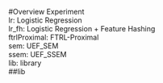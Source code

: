 #Overview
Experiment  
lr: Logistic Regression  
lr_fh: Logistic Regression + Feature Hashing  
ftrlProximal: FTRL-Proximal  
sem: UEF_SEM  
ssem: UEF_SSEM  
lib: library  
##lib
